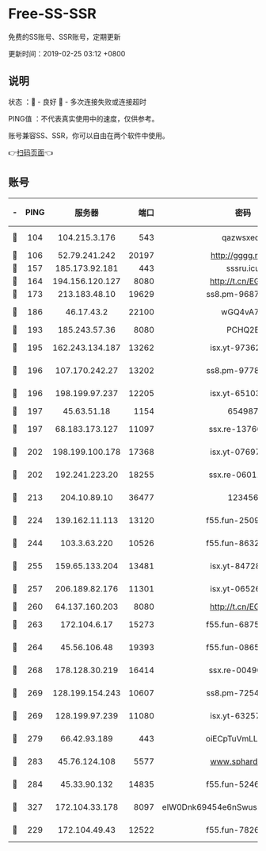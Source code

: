 # Free-SS-SSR

免费的SS账号、SSR账号，定期更新

更新时间：2019-02-25 03:12 +0800

## 说明

状态     ：🙂 - 良好 🙁 - 多次连接失败或连接超时

PING值   ：不代表真实使用中的速度，仅供参考。

账号兼容SS、SSR，你可以自由在两个软件中使用。

👉[扫码页面](https://liesauer.github.io/free-ss-ssr.github.io/)👈

## 账号

|-|PING|服务器|端口|密码|加密方式|区域|
|:----:|:----:|:-----:|-----:|:----:|:----:|:----:|
|🙂|104|104.215.3.176|543|qazwsxedc|aes-256-gcm|JP|
|🙂|106|52.79.241.242|20197|http://gggg.rocks|chacha20|KR|
|🙂|157|185.173.92.181|443|sssru.icu|rc4-md5|RU|
|🙂|164|194.156.120.127|8080|http://t.cn/EGJIyrl|rc4-md5|RU|
|🙂|173|213.183.48.10|19629|ss8.pm-96872218|rc4-md5|RU|
|🙂|186|46.17.43.2|22100|wGQ4vA7D|aes-256-gcm|RU|
|🙂|193|185.243.57.36|8080|PCHQ2E|rc4-md5|US|
|🙂|195|162.243.134.187|13262|isx.yt-97362728|aes-256-cfb|US|
|🙂|196|107.170.242.27|13202|ss8.pm-97786793|aes-256-cfb|US|
|🙂|196|198.199.97.237|12205|isx.yt-65103488|aes-256-cfb|US|
|🙂|197|45.63.51.18|1154|654987|chacha20|US|
|🙂|197|68.183.173.127|11097|ssx.re-13760087|aes-256-cfb|US|
|🙂|202|198.199.100.178|17368|isx.yt-07697807|aes-256-cfb|US|
|🙂|202|192.241.223.20|18255|ssx.re-06011697|aes-256-cfb|US|
|🙂|213|204.10.89.10|36477|123456|aes-256-cfb|US|
|🙂|224|139.162.11.113|13120|f55.fun-25099082|aes-256-cfb|SG|
|🙂|244|103.3.63.220|10526|f55.fun-86327074|aes-256-cfb|SG|
|🙂|255|159.65.133.204|13481|isx.yt-84728144|aes-256-cfb|SG|
|🙂|257|206.189.82.176|11301|isx.yt-06526076|aes-256-cfb|SG|
|🙂|260|64.137.160.203|8080|http://t.cn/EGJIyrl|rc4-md5|CA|
|🙂|263|172.104.6.17|15273|f55.fun-68758647|aes-256-cfb|US|
|🙂|264|45.56.106.48|19393|f55.fun-08658422|aes-256-cfb|US|
|🙂|268|178.128.30.219|16414|ssx.re-00490224|aes-256-cfb|SG|
|🙂|269|128.199.154.243|10607|ss8.pm-72548685|aes-256-cfb|SG|
|🙂|269|128.199.97.239|11080|isx.yt-63257552|aes-256-cfb|SG|
|🙂|279|66.42.93.189|443|oiECpTuVmLLxk4Ts|aes-256-cfb|US|
|🙂|283|45.76.124.108|5577|www.sphard.com|aes-256-cfb|AU|
|🙂|284|45.33.90.132|14835|f55.fun-52469503|aes-256-cfb|US|
|🙂|327|172.104.33.178|8097|eIW0Dnk69454e6nSwuspv9DmS201tQ0D|aes-256-cfb|SG|
|🙂|229|172.104.49.43|12522|f55.fun-78268288|aes-256-cfb|SG|
